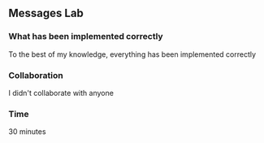 ## Messages Lab

### What has been implemented correctly
To the best of my knowledge, everything has been implemented correctly

### Collaboration
I didn't collaborate with anyone

### Time
30 minutes